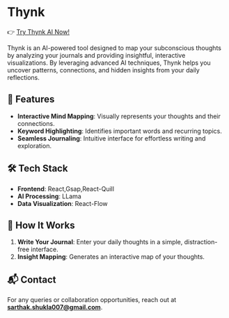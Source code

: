 # Thynk 
👉 [Try Thynk AI Now!](https://thynk-ai.netlify.app/)

Thynk is an AI-powered tool designed to map your subconscious thoughts by analyzing your journals and providing insightful, interactive visualizations. By leveraging advanced AI techniques, Thynk helps you uncover patterns, connections, and hidden insights from your daily reflections.

## 🚀 Features
- **Interactive Mind Mapping**: Visually represents your thoughts and their connections.
- **Keyword Highlighting**: Identifies important words and recurring topics.
- **Seamless Journaling**: Intuitive interface for effortless writing and exploration.

## 🛠️ Tech Stack
- **Frontend**: React,Gsap,React-Quill
- **AI Processing**: LLama
- **Data Visualization**: React-Flow

## 📖 How It Works
1. **Write Your Journal**: Enter your daily thoughts in a simple, distraction-free interface.
2. **Insight Mapping**: Generates an interactive map of your thoughts.

## 📬 Contact
For any queries or collaboration opportunities, reach out at **sarthak.shukla007@gmail.com**.

